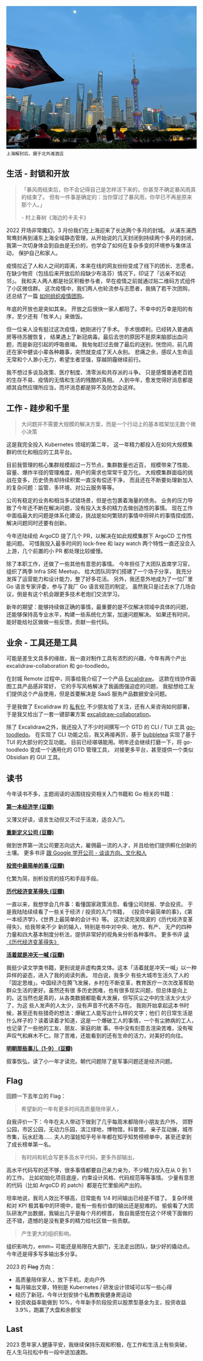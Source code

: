 


![img](/images/202212/w.png)
<small>上海解封后，摄于北外滩酒店</small>


## 生活 - 封锁和开放

> 「暴风雨结束后，你不会记得自己是怎样活下来的，你甚至不确定暴风雨真的结束了。
> 但有一件事是确定的：当你穿过了暴风雨，你早已不再是原来那个人。」
>
> \- 村上春树《海边的卡夫卡》

2022 开场非常魔幻，3 月份我们在上海迎来了长达两个多月的封城。
从浦东浦西鸳鸯封再到浦东上海全域静态管理，从开始说的几天封闭到持续两个多月的封闭，
我第一次切身体会到自由是无价的，也学会了如何在复杂多变的环境参与集体活动，
保护自己和家人。

疫情拉近了人和人之间的距离，本来在线的网友纷纷变成了线下的团长、志愿者。
在缺少物资（包括后来开放后阶段缺少布洛芬）情况下，印证了「远亲不如近邻」。
我和夫人两人都是社区积极参与者，早在疫情之前就通过贴二维码方式组件了小区微信群。
这次疫情中，我们两人也轮流参与志愿者，我搞了若干次团购，还总结了一篇
[如何组织疫情团购](https://docs.qq.com/doc/DVERvclhWZU5oQVBJ)。

年底的开放也是突如其来。
开放之后很快一家人都阳了。不幸中的万幸是阳的有序，至少还有「牧羊人」来做饭。

但一位亲人没有挺过这次疫情，她刚进行了手术。
手术很顺利，已经转入普通病房等待苏醒恢复，
结果遇上了新冠病毒。最后去世的原因不是原来脑部出血问题，而是新冠引起的呼吸衰竭。
我匆匆赶过去做了最后的送别，恍惚间，前几周还在家中健谈小辈各种趣事，突然就变成了天人永别。
悲痛之余，感叹人生命运无常和个人渺小无力，希望生者坚强，穿越阴霾继续前行。

我不想过多谈及政策、医疗制度、清零派和共存派的斗争。
只是感慨普通老百姓的生存不易、疫情的无情和生活的残酷的真相。
人到中年，愈发觉得好消息都是顺其自然应理所应当，而坏消息都是猝不及防怎会这样。


## 工作 - 跬步和千里

> 大问题并不需要大规模的解决方案，而是一个行动上的基本框架加无数个微小决策

这是我完全投入 Kubernetes 领域的第二年，
这一年精力都投入在如何大规模集群的优化和相应的工具平台。

目前我管理的核心集群规模超过一万节点，集群数量也近百，
规模带来了性能、容量、爆炸半径的管理难度，用户的需求也常常千变万化。
大规模集群面临的挑战在变多，历史债务却持续积累一直没有偿还干净，
而且还在不断要处理新加入的复杂问题：监管、多环境、对公云服务等等。

公司有稳定的业务和相当多试错场景，但是也包裹着海量的债务。
业务的压力导致了今年还不断在解决问题，没有投入太多的精力去做创造性的事情。
现在工作中面临最大的问题是体系化建设，挑战是如何繁琐的事情中将碎片的事情捏成团，
解决问题同时还要有创新。

今年还陆续给 ArgoCD 提了几个 PR，以解决在如此规模集群下 ArgoCD 工作性能问题。
可惜我投入最多时间的 lock-free 和 lazy watch
两个特性一直还没合入上游，几个前置的小 PR 都处理比较缓慢。

除了本职工作，还做了一些其他有意思的事情。
今年担任了大团队首席学习官，组织了两季 Infra SRE Meetup，
给大团队同学们搭建了一个场子分享，
我充分发挥了运营能力和设计能力，整了好多花活。
另外，我还意外地成为了一位厂里 Go 语言专家评委，参与了我厂 Go 语言规范的制定。
虽然我只是过去水了几场会议，倒是有这个机会跟更多技术老炮们交流学习。

新年的期望：能够持续做正确的事情，最重要的是不仅解决领域中具体的问题，
还能够保持高专业水平，构建一些系统化方案，加速问题解决。
如果还有时间，能好能给社区做做一些反馈，贡献一些代码。


## 业余 - 工具还是工具

可能是差生文具多的缘故，我一直对制作工具有浓烈的兴趣，今年有两个产出 excalidraw-collaboration 和 go-toodledo。

在封城 Remote 过程中，同事给我介绍了一个产品 [Excalidraw](https://excalidraw.com/)。
这款在线协作画图工具产品感非常好，
它的手写风格解决了我画图强迫症的问题，
我挺想给工友们提供这个产品使用，但是首要解决是 SaaS 服务产品数据安全问题。

于是我做了 Excalidraw 的
[私有化](https://blog.alswl.com/2022/10/self-hosted-excalidraw/)
不少朋友给了关注，还有人来咨询如何部署，
于是我又给出了一套一键部署方案 [excalidraw-collaboration](https://github.com/alswl/excalidraw-collaboration)。

除了 Excalidraw之外，我还投入了不少时间撰写一个 GTD 的 CLI / TUI 工具
[go-toodledo](https://github.com/alswl/go-toodledo)。
在实现了 CLI 功能之后，我又再接再厉，基于 [bubbletea](https://github.com/charmbracelet/bubbletea) 实现了基于 TUI 的大部分的交互功能。
目前已经堪堪能用。明年还会继续打磨一下，将 go-toodledo 变成一个通用化的 GTD 管理工具，
对接更多平台，甚至提供一个类似 Obsidian 的 GUI 工具。


## 读书

今年读书不多，主题阅读的话围绕投资相关入门书籍和 Go 相关的书籍：


**[第一本经济学 (豆瓣)](https://book.douban.com/subject/30176774/)**

又薄又好读，语言生动但又不过于活泼，适合入门。


**[重新定义公司 (豆瓣)](https://book.douban.com/subject/26582822/)**

做到世界第一流公司要志向远大，雇佣最一流的人才，并且给他们提供孵化创新的土壤。
更多书评 [跟 Google 学开公司 - 谈谈方向、文化和人](https://blog.alswl.com/2022/07/company/)


**[投资中最简单的事 (豆瓣)](https://book.douban.com/subject/26163553/)**

化繁为简，剖析投资的技巧和手段手段。

**[历代经济变革得失 (豆瓣)](https://book.douban.com/subject/24851460/)**

一直以来，我想学会几件事：看懂国家政策消息、看懂公司财报、学会投资。 于是我陆陆续续看了一些关于经济 / 投资的入门书籍，
《投资中最简单的事》，《第一本经济学》，《世界上最简单的会计书》等。 这次读完吴晓波的《历代经济变革得失》，给我带来不少
新的输入，特别是书中对中央、地方、有产、 无产的四种力量和四大基本制度分析法，提供非常好的视角来分析各种事件。
更多书评 [读《历代经济变革得失》](https://blog.alswl.com/2022/11/economic-revolution-in-china/)


**[活着就是冲天一喊 (豆瓣)](https://book.douban.com/subject/35498378/)**

我挺少读文学类书籍，更别说是非虚构类文体。这本「活着就是冲天一喊」以一种异样的姿态，进入了我的阅读列表。 坦白说，我多少
有些大城市生活久了人的「固定思维」。中国经济在腾飞发展，乡村在不断变革，教育医疗一次次改革帮助群众生活的更好。虽然还有很
多历史困难，也有很多现实问题，但总体是向上的。这当然也是真的，从各类数据都能看大发展，但写灰尘之中的生活太少太少了，为这
些人发声的人太少，没有声音不代表不存在。 我刚开始拿起这本书时候，甚至还有些猎奇的想法：爆破工人能写出什么样的文字；他们
的日常生活是什么样子的？读着读着才知道，这是一个爆破工人的事情，一个有尘肺病的工人，也记录了一些他的工友、朋友、家庭的故
事。书中没有刻意去渲染苦难，没有唉声叹气和麻木不仁。除了苦难，还能看到的还有生命的活力，对美好的向往。


**[明朝那些事儿（1-9） (豆瓣)](https://book.douban.com/subject/3674537/)**

叙事恢弘，读了小一年才读完。朝代问题除了是军事问题还是经济问题。


## Flag

回顾一下去年立的 Flag：

> 希望新的一年有更多时间高质量陪伴家人，

自我评价一下：今年在夫人带动下做到了几乎每周末都陪伴小朋友去户外，
郊野公园，市区公园，无动力乐园，滨江绿地，博物馆，科普馆，
亲子互动展，城市市集，玩水赶海……
夫人的溜娃知乎号半年都在知乎知势榜榜单中，甚至还拿到了成长榜单第一名。

> 有时间和机会写更多高水平代码，更多外部输出，

高水平代码写的还不够，很多事情都要自己亲力亲为，不少精力投入在从 0 到 1 的工作。
比如初始化项目底座，约束设计风格、代码规范等等事情。
少量有意思的代码（比如 ArgoCD 的 patch）都是在忙里偷闲产出的。

坦率地说，我司人效比不够高，日常能有 1/4 时间输出已经是不错了。
复杂环境和对 KPI 极其看中的环境中，能有一些有价值的输出还是挺难的。
偷偷看了大团队研发产出数据，我输出几乎是每个月的榜首，
我自我感觉在这个环境下面做的还不错，遗憾的是没有更多的精力给社区做一些贡献。

> 产生更大的组织影响。

组织影响力，emm~ 可能还是局限在大部门，无法走出团队，缺少好的撬动点。
今年还是得多写多输出多分享。


2023 的 <del>Flag</del> 方向：

- 高质量陪伴家人，放下手机，走向户外
- 每月输出文章，特别是 Kubernetes / 研发设计领域可以写一些心得
- 经历了新冠，今年计划安排个私教教我健身房运动
- 投资收益率能做到 10%，今年新手阶段投资以股票型基金为主，投资收益 3.9%，跑赢了大盘和余额宝


## Last

2023 愿年家人健康平安，我继续保持乐观和积极，在工作和生活上有些突破，
在人生马拉松中有一段中途加速跑。

